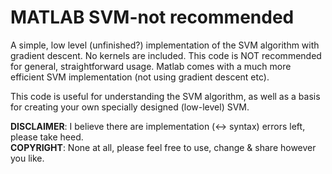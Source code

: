 # MATLAB SVM-not recommended

A simple, low level (unfinished?) implementation of the SVM algorithm with gradient descent. No kernels are included.
This code is NOT recommended for general, straightforward usage. Matlab comes with a much more efficient SVM implementation (not using gradient descent etc).

This code is useful for understanding the SVM algorithm, as well as a basis for creating your own specially designed (low-level) SVM.

**DISCLAIMER**: I believe there are implementation (<-> syntax) errors left, please take heed. <br>
**COPYRIGHT**: None at all, please feel free to use, change & share however you like. 
